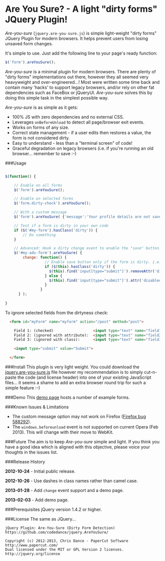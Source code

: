 Are You Sure?  - A light "dirty forms" JQuery Plugin!
======

*Are-you-sure* (```jquery.are-you-sure.js```) is simple light-weight "dirty 
forms" JQuery Plugin for modern browsers.  It helps prevent users from losing 
unsaved form changes.

It's simple to use.  Just add the following line to your page's ready 
function:

```javascript
$('form').areYouSure();
```

*Are-you-sure* is a minimal plugin for modern browsers.  There are plenty of 
"dirty forms" implementations out there, however they all seemed very 
heavyweight and over-engineered...! Most were written some time back and 
contain many 'hacks' to support legacy browsers, and/or rely on other fat 
dependencies such as FaceBox or jQueryUI.  *Are-you-sure* solves this by
doing this simple task in the simplest possible way.

*Are-you-sure* is as simple as it gets:

 * 100% JS with zero dependencies and no external CSS.
 * Leverages `onBeforeUnload` to detect all page/browser exit events.
 * Works on forms of any size.
 * Correct state management - if a user edits then restores a value, the form 
   is not considered dirty.
 * Easy to understand - less than a "terminal screen" of code!
 * Graceful degradation on legacy browsers (i.e. if you're running an old 
   browser... remember to save :-)

###Usage

```javascript

$(function() {

    // Enable on all forms
    $('form').areYouSure();

    // Enable on selected forms
    $('form.dirty-check').areYouSure();

    // With a custom message
    $('form').areYouSure( {'message':'Your profile details are not saved!'} );

    // Test if a form is dirty in your own code
    if ($('#my-form').hasClass('dirty')) {
        // Do something
    }

    // Advanced: Hook a dirty change event to enable the "save" button.
    $('#my-adv-form').areYouSure( {
        change: function() {
                  // Enable save button only if the form is dirty. i.e. something to save.
                  if ($(this).hasClass('dirty')) {
                    $(this).find('input[type="submit"]').removeAttr('disabled');
                  } else {
                    $(this).find('input[type="submit"]').attr('disabled', 'disabled');
                  }
                }
      } );
    
}
```
To ignore selected fields from the dirtyness check: 

```html
  <form id="myForm" name="myform" action="/post" method="post">

    Field 1: (checked)                  <input type="text" name="field1"> <br />
    Field 2: (ignored with attribute):  <input type="text" name="field2" data-ays-ignore="true"> <br />
    Field 3: (ignored with class):      <input type="text" name="field3" class="ays-ignore"> <br />

    <input type="submit" value="Submit">

  </form>
```


###Install
This plugin is very light weight. You could download the 
[jquery.are-you-sure.js](https://raw.github.com/codedance/jquery.AreYouSure/master/jquery.are-you-sure.js)
file however my recommendation is to simply 
cut-n-paste the code (and license header) into one of your existing 
JavaScript files... it seems a shame to add an extra browser round 
trip for such a simple feature :-)


###Demo
This [demo page](http://www.papercut.com/products/free_software/are-you-sure/demo/are-you-sure-demo.html)
hosts a number of example forms.


###Known Issues & Limitations
 * The custom message option may not work on Firefox ([Firefox bug 588292](https://bugzilla.mozilla.org/show_bug.cgi?id=588292)).
 * The ```windows.beforeunload``` event is not supported on current Opera (Feb 2013).  This will change with their move to WebKit.

###Future
The aim is to keep *Are-you-sure* simple and light. If you think you have a good idea which is aligned
with this objective, please voice your thoughts in the issues list.


###Release History

**2012-10-24** - Initial public release.

**2012-10-26** - Use dashes in class names rather than camel case.

**2013-01-28** - Add ```change``` event support and a demo page.

**2013-02-03** - Add demo page.


###Prerequisites
jQuery version 1.4.2 or higher. 


###License
The same as JQuery...

    jQuery Plugin: Are-You-Sure (Dirty Form Detection)
    https://github.com/codedance/jquery.AreYouSure/
 
    Copyright (c) 2012-2013, Chris Dance - PaperCut Software http://www.papercut.com/
    Dual licensed under the MIT or GPL Version 2 licenses.
    http://jquery.org/license

